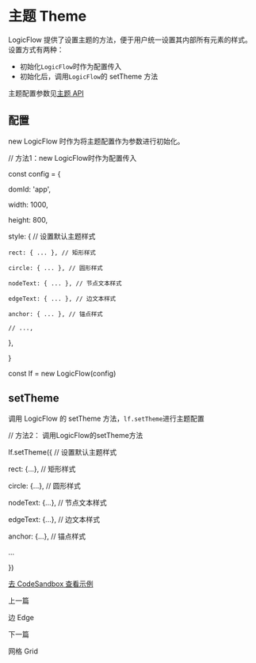 主题 Theme
========

LogicFlow 提供了设置主题的方法，便于用户统一设置其内部所有元素的样式。 设置方式有两种：

*   初始化`LogicFlow`时作为配置传入
*   初始化后，调用`LogicFlow`的 setTheme 方法

主题配置参数见[主题 API](/api/theme)

[](#配置)配置
---------

new LogicFlow 时作为将主题配置作为参数进行初始化。

// 方法1：new LogicFlow时作为配置传入

const config \= {

  domId: 'app',

  width: 1000,

  height: 800,

  style: { // 设置默认主题样式

    rect: { ... }, // 矩形样式

    circle: { ... }, // 圆形样式

    nodeText: { ... }, // 节点文本样式

    edgeText: { ... }, // 边文本样式

    anchor: { ... }, // 锚点样式

    // ...,

  },

}

const lf \= new LogicFlow(config)

[](#settheme)setTheme
---------------------

调用 LogicFlow 的 setTheme 方法，`lf.setTheme`进行主题配置

// 方法2： 调用LogicFlow的setTheme方法

lf.setTheme({ // 设置默认主题样式

  rect: {...}, // 矩形样式

  circle: {...}, // 圆形样式

  nodeText: {...}, // 节点文本样式

  edgeText: {...}, // 边文本样式

  anchor: {...}, // 锚点样式

  ...

})

[去 CodeSandbox 查看示例](https://codesandbox.io/embed/logicflow-step6-err2o?fontsize=14&hidenavigation=1&theme=dark&view=preview)

上一篇

边 Edge

下一篇

网格 Grid